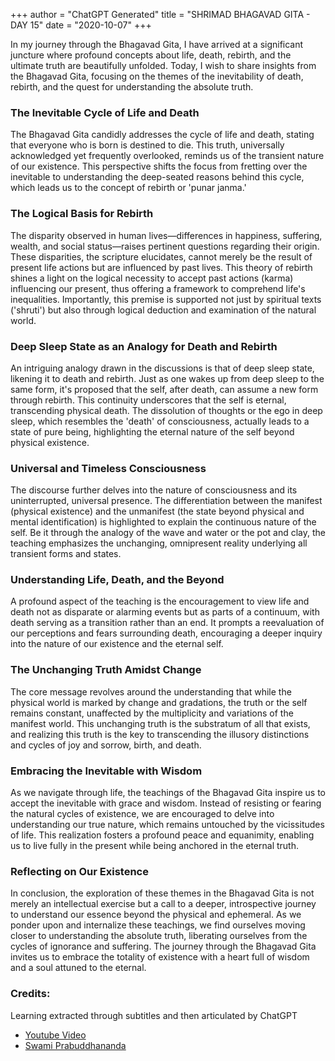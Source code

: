 +++
author = "ChatGPT Generated"
title = "SHRIMAD BHAGAVAD GITA - DAY 15"
date = "2020-10-07"
+++

In my journey through the Bhagavad Gita, I have arrived at a significant juncture where profound concepts about life, death, rebirth, and the ultimate truth are beautifully unfolded. Today, I wish to share insights from the Bhagavad Gita, focusing on the themes of the inevitability of death, rebirth, and the quest for understanding the absolute truth.

### The Inevitable Cycle of Life and Death

The Bhagavad Gita candidly addresses the cycle of life and death, stating that everyone who is born is destined to die. This truth, universally acknowledged yet frequently overlooked, reminds us of the transient nature of our existence. This perspective shifts the focus from fretting over the inevitable to understanding the deep-seated reasons behind this cycle, which leads us to the concept of rebirth or 'punar janma.' 

### The Logical Basis for Rebirth

The disparity observed in human lives—differences in happiness, suffering, wealth, and social status—raises pertinent questions regarding their origin. These disparities, the scripture elucidates, cannot merely be the result of present life actions but are influenced by past lives. This theory of rebirth shines a light on the logical necessity to accept past actions (karma) influencing our present, thus offering a framework to comprehend life's inequalities. Importantly, this premise is supported not just by spiritual texts ('shruti') but also through logical deduction and examination of the natural world.

### Deep Sleep State as an Analogy for Death and Rebirth

An intriguing analogy drawn in the discussions is that of deep sleep state, likening it to death and rebirth. Just as one wakes up from deep sleep to the same form, it's proposed that the self, after death, can assume a new form through rebirth. This continuity underscores that the self is eternal, transcending physical death. The dissolution of thoughts or the ego in deep sleep, which resembles the 'death' of consciousness, actually leads to a state of pure being, highlighting the eternal nature of the self beyond physical existence.

### Universal and Timeless Consciousness

The discourse further delves into the nature of consciousness and its uninterrupted, universal presence. The differentiation between the manifest (physical existence) and the unmanifest (the state beyond physical and mental identification) is highlighted to explain the continuous nature of the self. Be it through the analogy of the wave and water or the pot and clay, the teaching emphasizes the unchanging, omnipresent reality underlying all transient forms and states.

### Understanding Life, Death, and the Beyond

A profound aspect of the teaching is the encouragement to view life and death not as disparate or alarming events but as parts of a continuum, with death serving as a transition rather than an end. It prompts a reevaluation of our perceptions and fears surrounding death, encouraging a deeper inquiry into the nature of our existence and the eternal self. 

### The Unchanging Truth Amidst Change

The core message revolves around the understanding that while the physical world is marked by change and gradations, the truth or the self remains constant, unaffected by the multiplicity and variations of the manifest world. This unchanging truth is the substratum of all that exists, and realizing this truth is the key to transcending the illusory distinctions and cycles of joy and sorrow, birth, and death.

### Embracing the Inevitable with Wisdom

As we navigate through life, the teachings of the Bhagavad Gita inspire us to accept the inevitable with grace and wisdom. Instead of resisting or fearing the natural cycles of existence, we are encouraged to delve into understanding our true nature, which remains untouched by the vicissitudes of life. This realization fosters a profound peace and equanimity, enabling us to live fully in the present while being anchored in the eternal truth.

### Reflecting on Our Existence

In conclusion, the exploration of these themes in the Bhagavad Gita is not merely an intellectual exercise but a call to a deeper, introspective journey to understand our essence beyond the physical and ephemeral. As we ponder upon and internalize these teachings, we find ourselves moving closer to understanding the absolute truth, liberating ourselves from the cycles of ignorance and suffering. The journey through the Bhagavad Gita invites us to embrace the totality of existence with a heart full of wisdom and a soul attuned to the eternal.

### Credits:
Learning extracted through subtitles and then articulated by ChatGPT  
* [Youtube Video](https://www.youtube.com/watch?v=qdPbFE0VpbA)  
* [Swami Prabuddhananda](https://www.youtube.com/@upanishadswithswamiprabudd4019/streams)